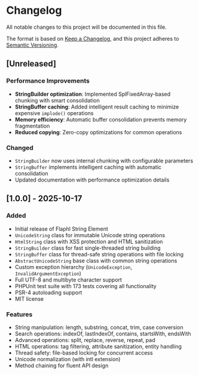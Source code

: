 # Changelog

All notable changes to this project will be documented in this file.

The format is based on [Keep a Changelog](https://keepachangelog.com/en/1.0.0/),
and this project adheres to [Semantic Versioning](https://semver.org/spec/v2.0.0.html).

## [Unreleased]

### Performance Improvements
- **StringBuilder optimization**: Implemented SplFixedArray-based chunking with smart consolidation
- **StringBuffer caching**: Added intelligent result caching to minimize expensive `implode()` operations
- **Memory efficiency**: Automatic buffer consolidation prevents memory fragmentation
- **Reduced copying**: Zero-copy optimizations for common operations

### Changed
- `StringBuilder` now uses internal chunking with configurable parameters
- `StringBuffer` implements intelligent caching with automatic consolidation
- Updated documentation with performance optimization details

## [1.0.0] - 2025-10-17

### Added
- Initial release of Flaphl String Element
- `UnicodeString` class for immutable Unicode string operations
- `HtmlString` class with XSS protection and HTML sanitization
- `StringBuilder` class for fast single-threaded string building
- `StringBuffer` class for thread-safe string operations with file locking
- `AbstractUnicodeString` base class with common string operations
- Custom exception hierarchy (`UnicodeException`, `InvalidArgumentException`)
- Full UTF-8 and multibyte character support
- PHPUnit test suite with 173 tests covering all functionality
- PSR-4 autoloading support
- MIT license

### Features
- String manipulation: length, substring, concat, trim, case conversion
- Search operations: indexOf, lastIndexOf, contains, startsWith, endsWith
- Advanced operations: split, replace, reverse, repeat, pad
- HTML operations: tag filtering, attribute sanitization, entity handling
- Thread safety: file-based locking for concurrent access
- Unicode normalization (with intl extension)
- Method chaining for fluent API design